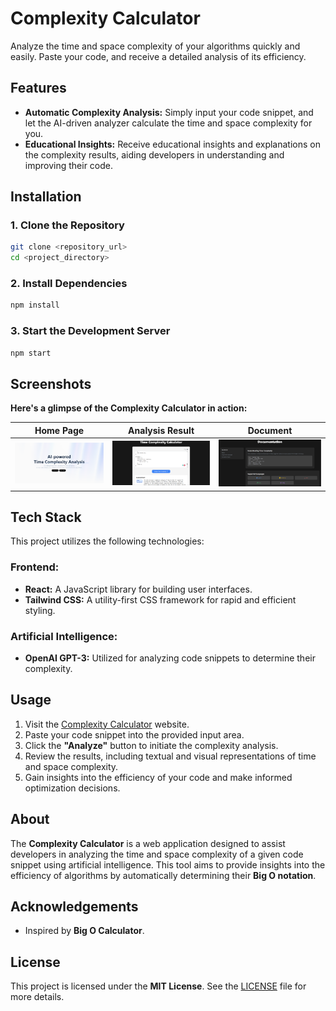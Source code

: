 # Complexity Calculator

Analyze the time and space complexity of your algorithms quickly and easily. Paste your code, and receive a detailed analysis of its efficiency.

## Features

- **Automatic Complexity Analysis:** Simply input your code snippet, and let the AI-driven analyzer calculate the time and space complexity for you.
- **Educational Insights:** Receive educational insights and explanations on the complexity results, aiding developers in understanding and improving their code.

## Installation

### 1. Clone the Repository

```bash
git clone <repository_url>
cd <project_directory>
```

### 2. Install Dependencies

```bash
npm install
```

### 3. Start the Development Server

```bash
npm start
```

## Screenshots

**Here's a glimpse of the Complexity Calculator in action:**

| Home Page | Analysis Result | Document |
|------------|----------------|--------------|
| <img src="public/screenshot1.png" alt="Home Page" width="400"> | <img src="public/screenshot2.png" alt="Code Analysis" width="400"> | <img src="public/screenshot3.png" alt="Document" width="400"> |

## Tech Stack

This project utilizes the following technologies:

### **Frontend:**
- **React:** A JavaScript library for building user interfaces.
- **Tailwind CSS:** A utility-first CSS framework for rapid and efficient styling.


### **Artificial Intelligence:**
- **OpenAI GPT-3:** Utilized for analyzing code snippets to determine their complexity.

## Usage

1. Visit the [Complexity Calculator](https://complexity-calculator.vercel.app/) website.
2. Paste your code snippet into the provided input area.
3. Click the **"Analyze"** button to initiate the complexity analysis.
4. Review the results, including textual and visual representations of time and space complexity.
5. Gain insights into the efficiency of your code and make informed optimization decisions.

## About

The **Complexity Calculator** is a web application designed to assist developers in analyzing the time and space complexity of a given code snippet using artificial intelligence. This tool aims to provide insights into the efficiency of algorithms by automatically determining their **Big O notation**.

## Acknowledgements

- Inspired by **Big O Calculator**.

## License

This project is licensed under the **MIT License**. See the [LICENSE](LICENSE) file for more details.
